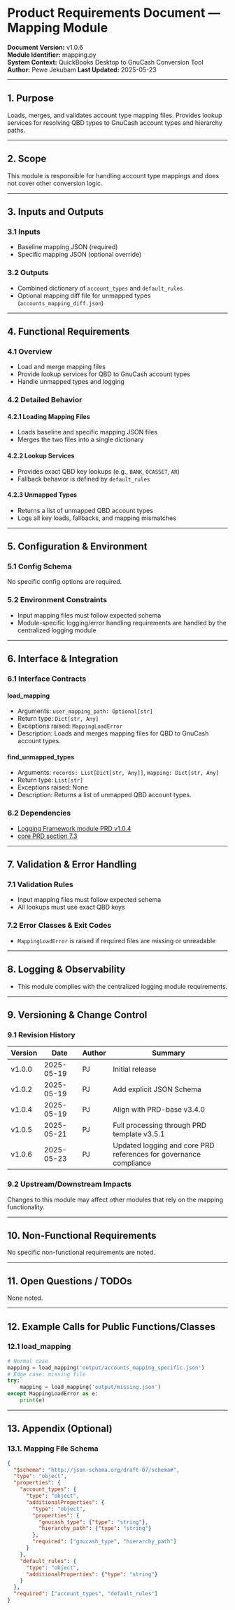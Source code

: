 # Product Requirements Document — Mapping Module
**Document Version:** v1.0.6  
**Module Identifier:** mapping.py  
**System Context:** QuickBooks Desktop to GnuCash Conversion Tool  
**Author:** Pewe Jekubam 
**Last Updated:** 2025-05-23  

---

## 1. Purpose
Loads, merges, and validates account type mapping files. Provides lookup services for resolving QBD types to GnuCash account types and hierarchy paths.

---

## 2. Scope
This module is responsible for handling account type mappings and does not cover other conversion logic.

---

## 3. Inputs and Outputs

### 3.1 Inputs
- Baseline mapping JSON (required)
- Specific mapping JSON (optional override)

### 3.2 Outputs
- Combined dictionary of `account_types` and `default_rules`
- Optional mapping diff file for unmapped types (`accounts_mapping_diff.json`)

---

## 4. Functional Requirements

### 4.1 Overview
- Load and merge mapping files
- Provide lookup services for QBD to GnuCash account types
- Handle unmapped types and logging

### 4.2 Detailed Behavior
#### 4.2.1 Loading Mapping Files
- Loads baseline and specific mapping JSON files
- Merges the two files into a single dictionary

#### 4.2.2 Lookup Services
- Provides exact QBD key lookups (e.g., `BANK`, `OCASSET`, `AR`)
- Fallback behavior is defined by `default_rules`

#### 4.2.3 Unmapped Types
- Returns a list of unmapped QBD account types
- Logs all key loads, fallbacks, and mapping mismatches

---

## 5. Configuration & Environment

### 5.1 Config Schema
No specific config options are required.

### 5.2 Environment Constraints
- Input mapping files must follow expected schema
- Module-specific logging/error handling requirements are handled by the centralized logging module

---

## 6. Interface & Integration

### 6.1 Interface Contracts
#### load_mapping
- Arguments: `user_mapping_path: Optional[str]`
- Return type: `Dict[str, Any]`
- Exceptions raised: `MappingLoadError`
- Description: Loads and merges mapping files for QBD to GnuCash account types.

#### find_unmapped_types
- Arguments: `records: List[Dict[str, Any]]`, `mapping: Dict[str, Any]`
- Return type: `List[str]`
- Exceptions raised: None
- Description: Returns a list of unmapped QBD account types.

### 6.2 Dependencies
- [Logging Framework module PRD v1.0.4](../logging/module-prd-logging-v1.0.4.md)
- [core PRD section 7.3](../core-prd-v3.5.0.md#73-logging-strategy)

---

## 7. Validation & Error Handling

### 7.1 Validation Rules
- Input mapping files must follow expected schema
- All lookups must use exact QBD keys

### 7.2 Error Classes & Exit Codes
- `MappingLoadError` is raised if required files are missing or unreadable

---

## 8. Logging & Observability
- This module complies with the centralized logging module requirements.

---

## 9. Versioning & Change Control

### 9.1 Revision History
| Version | Date       | Author     | Summary                  
|---------|------------|------------|--------------------------
| v1.0.0  | 2025-05-19 | PJ         | Initial release          
| v1.0.2  | 2025-05-19 | PJ         | Add explicit JSON Schema 
| v1.0.4  | 2025-05-19 | PJ         | Align with PRD-base v3.4.0
| v1.0.5  | 2025-05-21 | PJ         | Full processing through PRD template v3.5.1
| v1.0.6  | 2025-05-23 | PJ         | Updated logging and core PRD references for governance compliance
### 9.2 Upstream/Downstream Impacts
Changes to this module may affect other modules that rely on the mapping functionality.

---

## 10. Non-Functional Requirements
No specific non-functional requirements are noted.

---

## 11. Open Questions / TODOs
None noted.

---

## 12. Example Calls for Public Functions/Classes

### 12.1 load_mapping

```python
# Normal case
mapping = load_mapping('output/accounts_mapping_specific.json')
# Edge case: missing file
try:
    mapping = load_mapping('output/missing.json')
except MappingLoadError as e:
    print(e)
```

---

## 13. Appendix (Optional)
### 13.1. Mapping File Schema

```json
{
  "$schema": "http://json-schema.org/draft-07/schema#",
  "type": "object",
  "properties": {
    "account_types": {
      "type": "object",
      "additionalProperties": {
        "type": "object",
        "properties": {
          "gnucash_type": {"type": "string"},
          "hierarchy_path": {"type": "string"}
        },
        "required": ["gnucash_type", "hierarchy_path"]
      }
    },
    "default_rules": {
      "type": "object",
      "additionalProperties": {"type": "string"}
    }
  },
  "required": ["account_types", "default_rules"]
}
```


